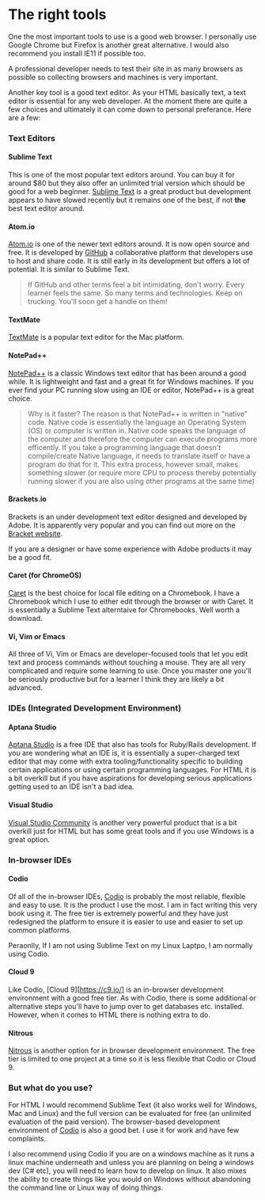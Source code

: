 # The right tools

One the most important tools to use is a good web browser. I personally use Google Chrome but Firefox is another great alternative. I would also recommend you install IE11 if possible too.

A professional developer needs to test their site in as many browsers as possible so collecting browsers and machines is very important.

Another key tool is a good text editor. As your HTML basically text, a text editor is essential for any web developer. At the moment there are quite a few choices and ultimately it can come down to personal preferance. Here are a few:

### Text Editors

#### Sublime Text

This is one of the most popular text editors around. You can buy it for around $80 but they also offer an unlimited trial version which should be good for a web beginner. [Sublime Text](http://www.sublimetext.com/) is a great product but development appears to have slowed recently but it remains one of the best, if not **the** best text editor around.

#### Atom.io

[Atom.io](https://atom.io/) is one of the newer text editors around. It is now open source and free. It is developed by [GitHub](https://github.com/) a collaborative platform that developers use to host and share code. It is still early in its development but offers a lot of potential. It is similar to Sublime Text.

> If GitHub and other terms feel a bit intimidating, don't worry. Every learner feels the same. So many terms and technologies. Keep on trucking. You'll soon get a handle on them!

#### TextMate

[TextMate](http://macromates.com/) is a popular text editor for the Mac platform.

#### NotePad++

[NotePad++](http://notepad-plus-plus.org/) is a classic Windows text editor that has been around a good while. It is lightweight and fast and a great fit for Windows machines. If you ever find your PC running slow using an IDE or editor, NotePad++ is a great choice.

> Why is it faster? The reason is that NotePad++ is written in "native" code. Native code is essentially the language an Operating System (OS) or computer is written in. Native code speaks the language of the computer and therefore the computer can execute programs more efficently. If you take a programming language that doesn't compile/create Native language, it needs to translate itself or have a program do that for it. This extra process, however small, makes something slower (or require more CPU to process thereby potentially running slower if you are also using other programs at the same time)

#### Brackets.io

Brackets is an under development text editor designed and developed by Adobe. It is apparently very popular and you can find out more on the [Bracket website](http://brackets.io/).

If you are a designer or have some experience with Adobe products it may be a good fit.

#### Caret (for ChromeOS)

[Caret](https://chrome.google.com/webstore/detail/caret/fljalecfjciodhpcledpamjachpmelml?hl=en) is  the best choice for local file editing on a Chromebook. I have a Chromebook which I use to either edit through the browser or with Caret. It is essentially a Sublime Text alterntaive for Chromebooks. Well worth a download.

#### Vi, Vim or Emacs

All three of Vi, Vim or Emacs are developer-focused tools that let you edit text and process commands without touching a mouse. They are all very complicated and require some learning to use. Once you master one you'll be seriously productive but for a learner I think they are likely a bit advanced.

### IDEs (Integrated Development Environment)

#### Aptana Studio

[Aptana Studio](http://www.aptana.com/products/studio3.html) is a free IDE that also has tools for Ruby/Rails development. If you are wondering what an IDE is, it is essentially a super-charged text editor that may come with extra tooling/functionality specific to building certain applications or using certain programming languages. For HTML it is a bit overkill but if you have aspirations for developing serious applications getting used to an IDE isn't a bad idea.

#### Visual Studio

[Visual Studio Community](http://www.visualstudio.com/en-gb/products/visual-studio-community-vs) is another very powerful product that is a bit overkill just for HTML but has some great tools and if you use Windows is a great option.

### In-browser IDEs

#### Codio

Of all of the in-browser IDEs, [Codio](https://codio.com/) is probably the most reliable, flexible and easy to use. It is the product I use the most. I am in fact writing this very book using it. The free tier is extremely powerful and they have just redesigned the platform to ensure it is easier to use and easier to set up common platforms.

Peraonlly, If I am not using Sublime Text on my Linux Laptpo, I am normally using Codio.

#### Cloud 9

Like Codio, [Cloud 9][https://c9.io/] is an in-browser development environment with a good free tier. As with Codio, there is some additional or alternative steps you'll have to jump over to get databases etc. installed. However, when it comes to HTML there is nothing extra to do.

#### Nitrous

[Nitrous](https://www.nitrous.io/) is another option for in browser development environment. The free tier is limited to one project at a time so it is less flexible that Codio or Cloud 9.

### But what do you use?

For HTML I would recommend Sublime Text (it also works well for Windows, Mac and Linux) and the full version can be evaluated for free (an unlimited evaluation of the paid version). The browser-based development environment of [Codio](http://www.codio.com) is also a good bet. I use it for work and have few complaints.

I also recommend using Codio if you are on a windows machine as  it runs a linux machine underneath and unless you are planning on being a windows dev (C# etc), you will need to learn how to develop on linux. It also mixes the ability to create things like you would on Windows without abandoning the command line or Linux way of doing things.